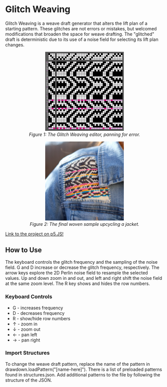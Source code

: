 # Glitch Weaving

Glitch Weaving is a weave draft generator that alters the lift plan of a starting pattern. These glitches are not errors or mistakes, but welcomed modifications that broaden the space for weave drafting. The "glitched" draft is deterministic due to its use of a noise field for selecting its lift plan changes.

<p align="center">
  <img src="doc/glitch-draft.gif" width="250" /><br>
  <em>Figure 1: The Glitch Weaving editor, panning for error.</em>
</p>

<p align="center">
  <img src="doc/jacket.jpeg" width="250" /><br>
  <em>Figure 2: The final woven sample upcycling a jacket.</em>
</p>

[Link to the project on p5.JS!](https://editor.p5js.org/dege9758/sketches/QqFwlNiMD)

## How to Use

The keyboard controls the glitch frequency and the sampling of the noise field. G and D increase or decrease the glitch frequency, respectively. The arrow keys explore the 2D Perlin noise field to resample the selected values. Up and down zoom in and out, and left and right shift the noise field at the same zoom level. The R key shows and hides the row numbers.

### Keyboard Controls

- G - increases frequency
- D - decreases frequency
- R - show/hide row numbers
- ↑ - zoom in
- ↓ - zoom out
- ← - pan left
- → - pan right

### Import Structures

To change the weave draft pattern, replace the name of the pattern in drawdown.loadPattern("[name-here]"). There is a list of preloaded patterns found in structures.json. Add additional patterns to the file by following the structure of the JSON.
